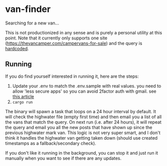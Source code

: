 # van-finder
Searching for a new van...

This is not productionized in any sense and is purely a personal utility at this point. Note that it currently only supports one site (https://thevancamper.com/campervans-for-sale) and the query is [hardcoded](https://github.com/dav1do/van-finder/blob/e4b3c58761ab028220ed2be04ac209c3eee3ccdd/van-finder/src/sites/van_camper.rs#L16).

## Running

If you do find yourself interested in running it, here are the steps: 

1. Update your .env to match the .env.sample with real values. you need to allow 'less secure apps' so you can avoid 2factor auth with gmail. see [this article](https://webewizard.com/2019/09/17/Using-Lettre-With-Gmail/)
2. `cargo run` 

The binary will spawn a task that loops on a 24 hour interval by default. It will check the highwater file (empty first time) and then email you a list of all the vans that match the query. On next run (i.e. after 24 hours), it will repeat the query and email you all the new posts that have shown up since the previous highwater mark van. This logic is not very super smart, and I don't think it handles the highwater van getting taken down (should use created timestamps as a fallback/secondary check). 

If you don't like it running in the background, you can stop it and just run it manually when you want to see if there are any updates.
